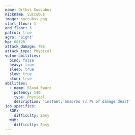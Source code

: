 ```yaml
---
name: Orthos Succubus
nickname: Succubus
image: succubus.png
start_floor: 1
end_floor: 3
patrol: true
agro: 'Sight'
hp: 68125
attack_damage: 786
attack_type: Physical
vulnerabilities:
  bind: false
  heavy: true
  sleep: true
  slow: true
  stun: true
abilities:
  - name: Blood Sword
    potency: 140
    type: Physical
    description: 'instant; absorbs 73.7% of damage dealt'
job_specifics:
  SGE:
    difficulty: Easy
  WHM:
    difficulty: Easy
---
```


